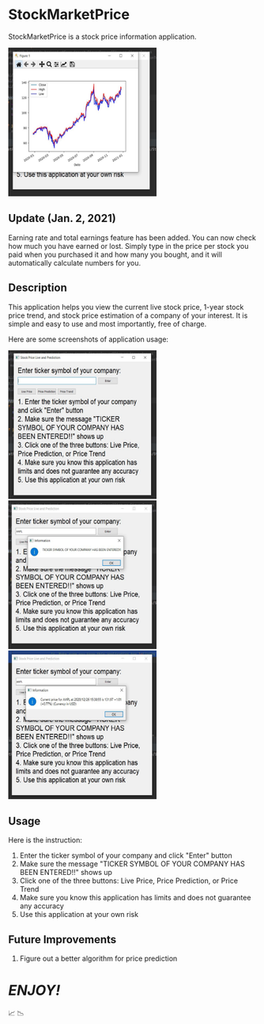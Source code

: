 # StockMarketPrice

StockMarketPrice is a stock price information application. 

<img src="images/stockPriceTrend.JPG" width="300" height="300">

## Update (Jan. 2, 2021)

Earning rate and total earnings feature has been added. You can now check how much you have earned or lost. Simply type in the price per stock you paid when you purchased it and how many you bought, and it will automatically calculate numbers for you.

## Description

This application helps you view the current live stock price, 1-year stock price trend, and stock price estimation of a company of your interest. It is simple and easy to use and most importantly, free of charge.

Here are some screenshots of application usage:

<img src="images/firstSight.JPG" width="300" height="300"><img src="images/tickerSymbolEntered.JPG" width="300" height="300"><img src="images/livePrice.JPG" width="300" height="300">

## Usage
Here is the instruction:

1. Enter the ticker symbol of your company and click "Enter" button
2. Make sure the message "TICKER SYMBOL OF YOUR COMPANY HAS BEEN ENTERED!!" shows up
3. Click one of the three buttons: Live Price, Price Prediction, or Price Trend
4. Make sure you know this application has limits and does not guarantee any accuracy
5. Use this application at your own risk

## Future Improvements
1. Figure out a better algorithm for price prediction

# ***ENJOY!***
:chart_with_upwards_trend: :chart_with_downwards_trend:
